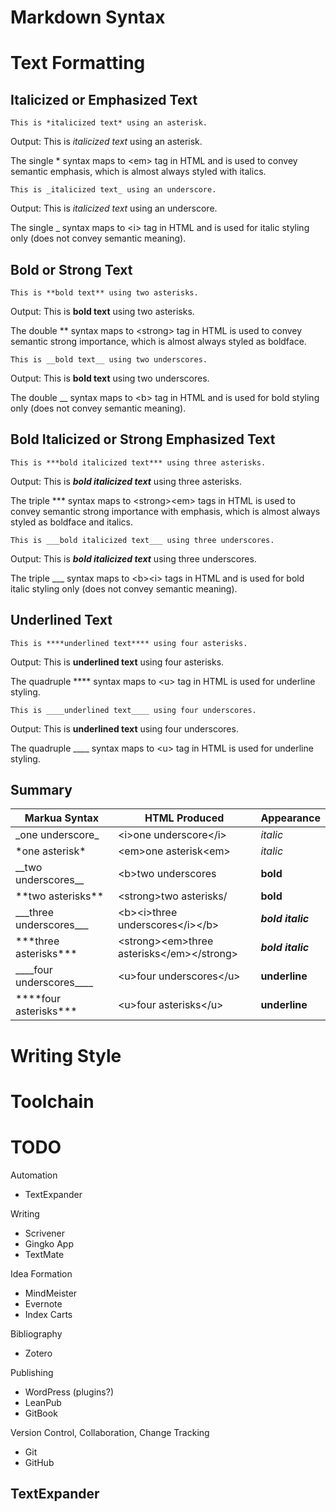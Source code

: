 # Markdown Syntax #

# Text Formatting


## Italicized or Emphasized Text

```
This is *italicized text* using an asterisk.
```

Output: This is *italicized text* using an asterisk.

The single * syntax maps to \<em> tag in HTML and is used to convey semantic emphasis, which is almost always styled with italics.

```
This is _italicized text_ using an underscore.
```

Output: This is _italicized text_ using an underscore.

The single _ syntax maps to \<i> tag in HTML and is used for italic styling only (does not convey semantic meaning).

## Bold or Strong Text

```
This is **bold text** using two asterisks.
```

Output: This is **bold text** using two asterisks.

The double ** syntax maps to \<strong> tag in HTML is used to convey semantic strong importance, which is almost always styled as boldface.

```
This is __bold text__ using two underscores.
```

Output: This is __bold text__ using two underscores.

The double __ syntax maps to \<b> tag in HTML and is used for bold styling only (does not convey semantic meaning).

## Bold Italicized or Strong Emphasized Text

```
This is ***bold italicized text*** using three asterisks.
```

Output: This is ***bold italicized text*** using three asterisks.

The triple *** syntax maps to \<strong>\<em> tags in HTML is used to convey semantic strong importance with emphasis, which is almost always styled as boldface and italics.

```
This is ___bold italicized text___ using three underscores.
```

Output: This is ___bold italicized text___ using three underscores.

The triple ___ syntax maps to \<b>\<i> tags in HTML and is used for bold italic styling only (does not convey semantic meaning).

## Underlined Text

```
This is ****underlined text**** using four asterisks.
```

Output: This is ****underlined text**** using four asterisks.

The quadruple **** syntax maps to \<u> tag in HTML is used for underline styling.

```
This is ____underlined text____ using four underscores.
```

Output: This is ____underlined text____ using four underscores.

The quadruple ____ syntax maps to \<u> tag in HTML is used for underline styling.

## Summary

<!-- This is how complex tables are specified in Markua, but my Markdown converter doesn't support right now
|:================================:|:=============================================:|:=================:|
| Markua Syntax                    | HTML Produced                                 | Appearance        |
|:=================================|:==============================================|:==================|
| \_one underscore\_               | \<i>one underscore\</i>                       | _italic_          |
|----------------------------------|-----------------------------------------------|-------------------|
| \*one asterisk\*                 | \<em>one asterisk\<em>                        | *italic*          |
|----------------------------------|-----------------------------------------------|-------------------|
| \_\_two underscores\_\_          | \<b>two underscores</b>                       | __bold__          |
|----------------------------------|-----------------------------------------------|-------------------|
| \*\*two asterisks\*\*            | \<strong>two asterisks/<strong>               | **bold**          |
|----------------------------------|-----------------------------------------------|-------------------|
| \_\_\_three underscores\_\_\_    | \<b>\<i>three underscores\</i>\</b>           | ___bold italic___ |
|----------------------------------|-----------------------------------------------|-------------------|
| \*\*\*three asterisks\*\*\*      | \<strong>\<em>three asterisks\</em>\</strong> | ***bold italic*** |
|----------------------------------|-----------------------------------------------|-------------------|
| \_\_\_\_four underscores\_\_\_\_ | \<u>four underscores\</u>                     | ____underline____ |
|----------------------------------|-----------------------------------------------|-------------------|
| \*\*\*\*four asterisks\*\*\*     | \<u>four asterisks\</u>                       | ****underline**** |
|----------------------------------|-----------------------------------------------|-------------------|
-->


| Markua Syntax                    | HTML Produced                                 | Appearance        |
|----------------------------------|-----------------------------------------------|-------------------|
| \_one underscore\_               | \<i>one underscore\</i>                       | _italic_          |
| \*one asterisk\*                 | \<em>one asterisk\<em>                        | *italic*          |
| \_\_two underscores\_\_          | \<b>two underscores</b>                       | __bold__          |
| \*\*two asterisks\*\*            | \<strong>two asterisks/<strong>               | **bold**          |
| \_\_\_three underscores\_\_\_    | \<b>\<i>three underscores\</i>\</b>           | ___bold italic___ |
| \*\*\*three asterisks\*\*\*      | \<strong>\<em>three asterisks\</em>\</strong> | ***bold italic*** |
| \_\_\_\_four underscores\_\_\_\_ | \<u>four underscores\</u>                     | ____underline____ |
| \*\*\*\*four asterisks\*\*\*     | \<u>four asterisks\</u>                       | ****underline**** |


# Writing Style #

# Toolchain #

# TODO

Automation
* TextExpander

Writing
* Scrivener
* Gingko App
* TextMate

Idea Formation
* MindMeister
* Evernote
* Index Carts

Bibliography
* Zotero

Publishing
* WordPress (plugins?)
* LeanPub
* GitBook

Version Control, Collaboration, Change Tracking
* Git
* GitHub

## TextExpander